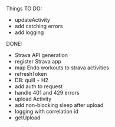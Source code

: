 Things TO DO:
* updateActivity
* add catching errors
* add logging

DONE:
* Strava API generation
* register Strava app
* map Endo workouts to strava activities
* refreshToken
* DB: quill + H2
* add auth to request
* handle 401 and 429 errors
* upload Activity
* add non-blocking sleep after upload
* logging with correlation id
* getUpload
